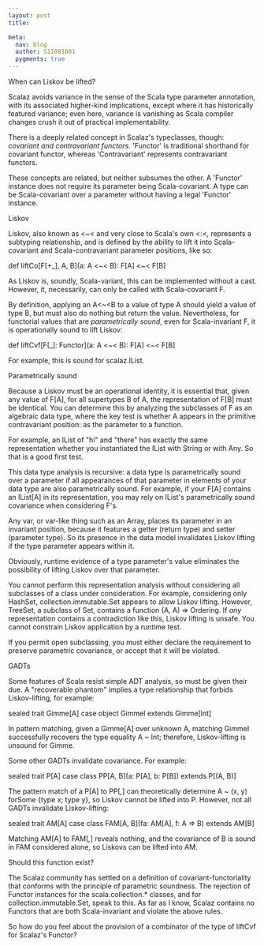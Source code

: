 ```yaml
---
layout: post
title: 

meta:
  nav: blog
  author: S11001001
  pygments: true
---
```


When can Liskov be lifted?

Scalaz avoids variance in the sense of the Scala type parameter annotation, with its associated higher-kind implications, except where it has historically featured variance; even here, variance is vanishing as Scala compiler changes crush it out of practical implementability.

There is a deeply related concept in Scalaz's typeclasses, though: *covariant and contravariant functors*. 'Functor' is traditional shorthand for covariant functor, whereas 'Contravariant' represents contravariant functors.

These concepts are related, but neither subsumes the other. A 'Functor' instance does not require its parameter being Scala-covariant. A type can be Scala-covariant over a parameter without having a legal 'Functor' instance.

Liskov

Liskov, also known as <~< and very close to Scala's own <:<, represents a subtyping relationship, and is defined by the ability to lift it into Scala-covariant and Scala-contravariant parameter positions, like so:

def liftCo[F[+_], A, B](a: A <~< B): F[A] <~< F[B]

As Liskov is, soundly, Scala-variant, this can be implemented without a cast. However, it, necessarily, can only be called with Scala-covariant F.

By definition, applying an A<~<B to a value of type A should yield a value of type B, but must also do nothing but return the value. Nevertheless, for functorial values that are *parametrically sound*, even for Scala-invariant F, it is operationally sound to lift Liskov:

def liftCvf[F[_]: Functor](a: A <~< B): F[A] <~< F[B]

For example, this is sound for scalaz.IList.

Parametrically sound

Because a Liskov must be an operational identity, it is essential that, given any value of F[A], for all supertypes B of A, the representation of F[B] must be identical. You can determine this by analyzing the subclasses of F as an algebraic data type, where the key test is whether A appears in the primitive contravariant position: as the parameter to a function.

For example, an IList of "hi" and "there" has exactly the same representation whether you instantiated the IList with String or with Any. So that is a good first test.

This data type analysis is recursive: a data type is parametrically sound over a parameter if all appearances of that parameter in elements of your data type are also parametrically sound. For example, if your F[A] contains an IList[A] in its representation, you may rely on IList's parametrically sound covariance when considering F's.

Any var, or var-like thing such as an Array, places its parameter in an invariant position, because it features a getter (return type) and setter (parameter type). So its presence in the data model invalidates Liskov lifting if the type parameter appears within it.

Obviously, runtime evidence of a type parameter's value eliminates the possibility of lifting Liskov over that parameter.

You cannot perform this representation analysis without considering all subclasses of a class under consideration. For example, considering only HashSet, collection.immutable.Set appears to allow Liskov lifting. However, TreeSet, a subclass of Set, contains a function (A, A) => Ordering. If *any* representation contains a contradiction like this, Liskov lifting is unsafe. You cannot constrain Liskov application by a runtime test.

If you permit open subclassing, you must either declare the requirement to preserve parametric covariance, or accept that it will be violated.

GADTs

Some features of Scala resist simple ADT analysis, so must be given their due. A "recoverable phantom" implies a type relationship that forbids Liskov-lifting, for example:

sealed trait Gimme[A]
case object GimmeI extends Gimme[Int]

In pattern matching, given a Gimme[A] over unknown A, matching GimmeI successfully recovers the type equality A ~ Int; therefore, Liskov-lifting is unsound for Gimme.

Some other GADTs invalidate covariance. For example:

sealed trait P[A]
case class PP[A, B](a: P[A], b: P[B]) extends P[(A, B)]

The pattern match of a P[A] to PP[_,_] can theoretically determine A ~ (x, y) forSome {type x; type y}, so Liskov cannot be lifted into P. However, not all GADTs invalidate Liskov-lifting:

sealed trait AM[A]
case class FAM[A, B](fa: AM[A], f: A => B) extends AM[B]

Matching AM[A] to FAM[_,_] reveals nothing, and the covariance of B is sound in FAM considered alone, so Liskovs can be lifted into AM.

Should this function exist?

The Scalaz community has settled on a definition of covariant-functoriality that conforms with the principle of parametric soundness. The rejection of Functor instances for the scala.collection.* classes, and for collection.immutable.Set, speak to this. As far as I know, Scalaz contains no Functors that are both Scala-invariant and violate the above rules.

So how do you feel about the provision of a combinator of the type of liftCvf for Scalaz's Functor?
